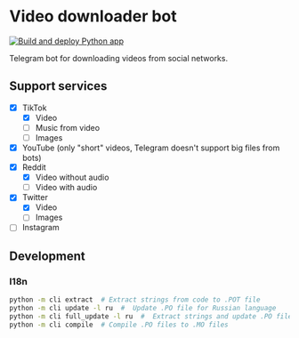 # Video downloader bot

[![Build and deploy Python app](https://github.com/jag-k/tiktok-downloader/actions/workflows/deploy.yml/badge.svg)](https://github.com/jag-k/tiktok-downloader/actions/workflows/deploy.yml)

Telegram bot for downloading videos from social networks.

## Support services

- [x] TikTok
  - [x] Video
  - [ ] Music from video
  - [ ] Images
- [x] YouTube  (only "short" videos, Telegram doesn't support big files from bots)
- [x] Reddit
  - [x] Video without audio
  - [ ] Video with audio
- [x] Twitter
  - [x] Video
  - [ ] Images
- [ ] Instagram

## Development

### I18n

```bash
python -m cli extract  # Extract strings from code to .POT file
python -m cli update -l ru  #  Update .PO file for Russian language
python -m cli full_update -l ru  #  Extract strings and update .PO file for Russian language
python -m cli compile  # Compile .PO files to .MO files
```
